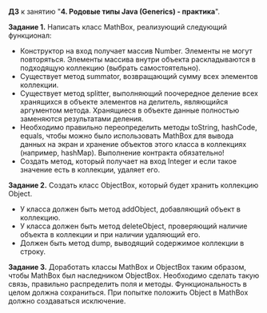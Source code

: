 **ДЗ** к занятию "**4. Родовые типы Java (Generics) - практика**".

**Задание 1.** Написать класс MathBox, реализующий следующий функционал:

* Конструктор на вход получает массив Number. Элементы не могут повторяться. Элементы массива внутри объекта раскладываются в подходящую коллекцию (выбрать самостоятельно).
* Существует метод summator, возвращающий сумму всех элементов коллекции.
* Существует метод splitter, выполняющий поочередное деление всех хранящихся в объекте элементов на делитель, являющийся аргументом метода. Хранящиеся в объекте данные полностью заменяются результатами деления.
* Необходимо правильно переопределить методы toString, hashCode, equals, чтобы можно было использовать MathBox для вывода данных на экран и хранение объектов этого класса в коллекциях (например, hashMap). Выполнение контракта обязательно!
* Создать метод, который получает на вход Integer и если такое значение есть в коллекции, удаляет его.


**Задание 2.** Создать класс ObjectBox, который будет хранить коллекцию Object.
* У класса должен быть метод addObject, добавляющий объект в коллекцию.
* У класса должен быть метод deleteObject, проверяющий наличие объекта в коллекции и при наличии удаляющий его.
* Должен быть метод dump, выводящий содержимое коллекции в строку.


**Задание 3.** Доработать классы MathBox и ObjectBox таким образом, чтобы MathBox был наследником ObjectBox. Необходимо сделать такую связь, правильно распределить поля и методы. Функциональность в целом должна сохраниться. При попытке положить Object в MathBox должно создаваться исключение.

